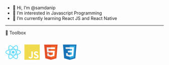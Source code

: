 - 👋  Hi, I’m @samdanip
- 👀  I’m interested in Javascript Programming
- 🌱  I’m currently learning React JS and React Native

<!---
samdanip/samdanip is a ✨ special ✨ repository because its `README.md` (this file) appears on your GitHub profile.
You can click the Preview link to take a look at your changes.
--->
---

🧰 Toolbox

<img src="https://github.com/devicons/devicon/blob/master/icons/react/react-original.svg" alt="React Logo" width="50" height="50"/>&nbsp;&nbsp;<img src="https://github.com/devicons/devicon/blob/master/icons/javascript/javascript-plain.svg" alt="Javascript Logo" width="50" height="50"/>&nbsp;&nbsp;<img src="https://github.com/devicons/devicon/blob/master/icons/html5/html5-original.svg" alt="HTML5 Logo" width="50" height="50"/>&nbsp;&nbsp;<img src="https://github.com/devicons/devicon/blob/master/icons/css3/css3-original.svg" alt="CSS3 Logo" width="50" height="50"/>
---
